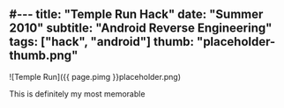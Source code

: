 #---
title: "Temple Run Hack"
date: "Summer 2010"
subtitle: "Android Reverse Engineering"
tags: ["hack", "android"]
thumb: "placeholder-thumb.png"
---

![Temple Run]({{ page.pimg }}placeholder.png)

This is definitely my most memorable 
